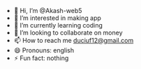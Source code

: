 - 👋 Hi, I’m @Akash-web5
- 👀 I’m interested in making app
- 🌱 I’m currently learning coding
- 💞️ I’m looking to collaborate on money
- 📫 How to reach me duciuf12@gmail.com
- 😄 Pronouns: english
- ⚡ Fun fact: nothing

<!---
Akash-web5/Akash-web5 is a ✨ special ✨ repository because its `README.md` (this file) appears on your GitHub profile.
You can click the Preview link to take a look at your changes.
--->
